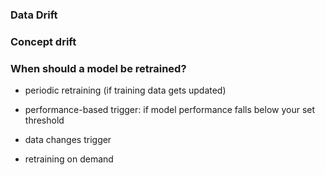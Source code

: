 
### Data Drift

### Concept drift

### When should a model be retrained?

- periodic retraining (if training data gets updated)

- performance-based trigger: if model performance falls below your set threshold

- data changes trigger

- retraining on demand

